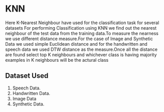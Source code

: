 # KNN
Here K-Nearest Neighbour have used for the classification task for several datasets
For performing Classification using KNN we find out the nearest neighbour of the test data from the training data.To measure the nearness we use different distance measure.For the case of Image and Synthetic Data we used simple Euclidean distance and for the handwritten and speech data we used DTW distance as the measure.Once all the distance are found select top K neighbours and whichever class is having majority examples in K neighbours will be the actural class

## Dataset Used
1. Speech Data.
2. Handwritten Data.
3. Image Data
4. Synthetic Data.
